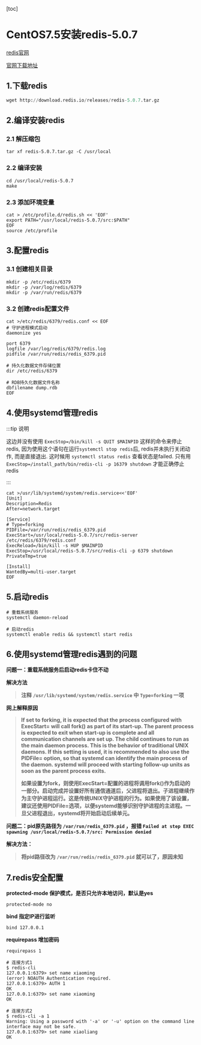 [toc]



# CentOS7.5安装redis-5.0.7

[redis官网](https://redis.io/)

[官网下载地址](https://redis.io/download)



## 1.下载redis

```python
wget http://download.redis.io/releases/redis-5.0.7.tar.gz
```



## 2.编译安装redis

### 2.1 解压缩包

```shell
tar xf redis-5.0.7.tar.gz -C /usr/local
```



### 2.2 编译安装

```shell
cd /usr/local/redis-5.0.7 
make
```



### 2.3 添加环境变量

```shell
cat > /etc/profile.d/redis.sh << 'EOF'
export PATH="/usr/local/redis-5.0.7/src:$PATH"
EOF
source /etc/profile
```





## 3.配置redis

### 3.1 创建相关目录

```shell
mkdir -p /etc/redis/6379
mkdir -p /var/log/redis/6379
mkdir -p /var/run/redis/6379
```



### 3.2 创建redis配置文件

```shell
cat >/etc/redis/6379/redis.conf << EOF
# 守护进程模式启动
daemonize yes

port 6379
logfile /var/log/redis/6379/redis.log
pidfile /var/run/redis/redis_6379.pid

# 持久化数据文件存储位置
dir /etc/redis/6379

# RDB持久化数据文件名称
dbfilename dump.rdb
EOF
```





## 4.使用systemd管理redis

:::tip 说明

这边并没有使用 `ExecStop=/bin/kill -s QUIT $MAINPID` 这样的命令来停止redis, 因为使用这个语句在运行`systemctl stop redis`后, redis并未执行关闭动作, 而是直接退出. 这时候用 `systemctl status redis` 查看状态是failed. 只有用`ExecStop=/install_path/bin/redis-cli -p 16379 shutdown` 才能正确停止redis

:::



```shell
cat >/usr/lib/systemd/system/redis.service<<'EOF'
[Unit]
Description=Redis
After=network.target
 
[Service]
# Type=forking
PIDFile=/var/run/redis/redis_6379.pid
ExecStart=/usr/local/redis-5.0.7/src/redis-server /etc/redis/6379/redis.conf 
ExecReload=/bin/kill -s HUP $MAINPID
ExecStop=/usr/local/redis-5.0.7/src/redis-cli -p 6379 shutdown
PrivateTmp=true
 
[Install]
WantedBy=multi-user.target
EOF
```



## 5.启动redis

```shell
# 重载系统服务
systemctl daemon-reload

# 启动redis
systemctl enable redis && systemctl start redis
```



## 6.使用systemd管理redis遇到的问题

**问题一：重载系统服务后启动redis卡住不动**

**解决方法**

> **注释 `/usr/lib/systemd/system/redis.service` 中 `Type=forking` 一项**



**网上解释原因**

> **If set to forking, it is expected that the process configured with ExecStart= will call fork() as part of its start-up. The parent process is expected to exit when start-up is complete and all communication channels are set up. The child continues to run as the main daemon process. This is the behavior of traditional UNIX daemons. If this setting is used, it is recommended to also use the PIDFile= option, so that systemd can identify the main process of the daemon. systemd will proceed with starting follow-up units as soon as the parent process exits.**
>
> **如果设置为fork，则使用ExecStart=配置的进程将调用fork()作为启动的一部分。启动完成并设置好所有通信通道后，父进程将退出。子进程继续作为主守护进程运行。这是传统UNIX守护进程的行为。如果使用了该设置，建议还使用PIDFile=选项，以便systemd能够识别守护进程的主进程。一旦父进程退出，systemd将开始启动后续单元。**





**问题二：pid原先路径为 `/var/run/redis_6379.pid` ，报错 `Failed at step EXEC spawning /usr/local/redis-5.0.7/src: Permission denied`**



**解决方法：**

> **将pid路径改为 `/var/run/redis/redis_6379.pid` 就可以了，原因未知**



## 7.redis安全配置

**protected-mode	保护模式，是否只允许本地访问，默认是yes**

```shell
protected-mode no
```



**bind	指定IP进行监听**

```shell
bind 127.0.0.1
```



**requirepass	增加密码**

```shell
requirepass 1

# 连接方式1
$ redis-cli
127.0.0.1:6379> set name xiaoming
(error) NOAUTH Authentication required.
127.0.0.1:6379> AUTH 1
OK
127.0.0.1:6379> set name xiaoming
OK

# 连接方式2
$ redis-cli -a 1
Warning: Using a password with '-a' or '-u' option on the command line interface may not be safe.
127.0.0.1:6379> set name xiaoliang
OK
```

